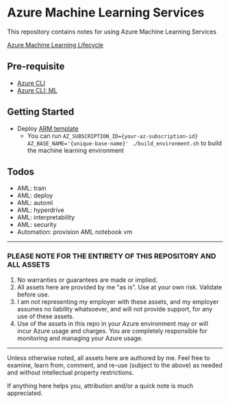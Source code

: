 # Azure Machine Learning Services

This repository contains notes for using Azure Machine Learning Services

[Azure Machine Learning Lifecycle](./notes/machine_learning_lifecycle.md)

## Pre-requisite

- [Azure CLI](https://docs.microsoft.com/en-us/cli/azure/install-azure-cli?view=azure-cli-latest)
- [Azure CLI: ML](https://docs.microsoft.com/en-us/azure/machine-learning/service/reference-azure-machine-learning-cli)

## Getting Started

- Deploy [ARM template](./arm/ml_environment.json)
  - You can run `AZ_SUBSCRIPTION_ID={your-az-subscription-id} AZ_BASE_NAME='{unique-base-name}' ./build_environment.sh` to build the machine learning environment

## Todos

- AML: train
- AML: deploy
- AML: automl
- AML: hyperdrive
- AML: interpretability
- AML: security
- Automation: provision AML notebook vm

---

### PLEASE NOTE FOR THE ENTIRETY OF THIS REPOSITORY AND ALL ASSETS

1. No warranties or guarantees are made or implied.
2. All assets here are provided by me "as is". Use at your own risk. Validate before use.
3. I am not representing my employer with these assets, and my employer assumes no liability whatsoever, and will not provide support, for any use of these assets.
4. Use of the assets in this repo in your Azure environment may or will incur Azure usage and charges. You are completely responsible for monitoring and managing your Azure usage.

---

Unless otherwise noted, all assets here are authored by me. Feel free to examine, learn from, comment, and re-use (subject to the above) as needed and without intellectual property restrictions.

If anything here helps you, attribution and/or a quick note is much appreciated.